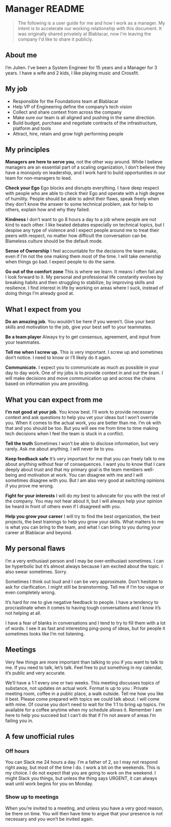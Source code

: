 # Manager README

> The following is a user guide for me and how I work as a manager.
> My intent is to accelerate our working relationship with this document.
> It was originally shared privately at Blablacar, now I'm leaving the company I'd like to share it publicly.

## About me
I’m Julien. I’ve been a System Engineer for 15 years and a Manager for 3 years. I have a wife and 2 kids, I like playing music and Crossfit.

## My job
* Responsible for the Foundations team at Blablacar
* Help VP of Engineering define the company’s tech vision
* Collect and share context from across the company
* Make sure our team is all aligned and pushing in the same direction.
* Build budget, purchase and negotiate contracts  of the infrastructure, platform and tools
* Attract, hire, retain and grow high performing people


## My principles
**Managers are here to serve you**, not the other way around. While I believe managers are an essential part of a scaling organization, I don’t believe they have a monopoly on leadership, and I work hard to build opportunities in our team for non-managers to lead.

**Check your Ego** Ego blocks and disrupts everything. I have deep respect with people who are able to check their Ego and operate with a high degree of humility. People should be able to admit their flaws, speak freely when they don’t know the answer to some technical problem, ask for help to others, explain how and why they failed.

**Kindness** I don’t want to go 8 hours a day to a job where people are not kind to each other.  I like heated debates especially on technical topics, but I despise any type of violence and I expect people around me to treat their peers with respect, no matter how difficult the conversation can be. Blameless culture should be the default mode. 

**Sense of Ownership**  I feel accountable for the decisions the team make, even if I’m not the one making them most of the time. I will take ownership when things go bad. I expect people to do the same.

**Go out of the comfort zone** This is where we learn. It means I often fail and I look forward to it. My personal and professional life constantly evolves by breaking habits and then struggling to stabilize, by improving skills and resilience. I find interest in life by working on areas where I suck, instead of doing things I’m already good at.

## What I expect from you
**Do an amazing job**. You wouldn’t be here if you weren’t. Give your best skills and motivation to the job, give your best self to your teammates.

**Be a team player** Always try to get consensus, agreement, and input from your teammates.

**Tell me when I screw up.** This is very important. I screw up and sometimes don’t notice. I need to know or I’ll likely do it again.

**Communicate.**  I expect you to communicate as much as possible in your day to day work. One of my jobs is to provide context in and out the team. I will make decisions and move communication up and across the chains based on information you are providing.

## What you can expect from me
**I’m not good at your job**. You know best. I’ll work to provide necessary context and ask questions to help you vet your ideas but I won’t override you. When it comes to the actual work, you are better than me. I’m ok with that and you should be too. But you will see me from time to time making tech decisions when I feel the team is stuck in a conflict.

**Tell the truth** Sometimes I won’t be able to disclose information, but very rarely. Ask me about anything. I will never lie to you.

**Keep feedback safe** It’s very important for me that you can freely talk to me about anything without fear of consequences. I want you to know that I care deeply about trust and that my primary goal is the team members well-being and motivation at work.
You can disagree with me and I will sometimes disagree with you. But I am also very good at switching opinions if you prove me wrong.

**Fight for your interests** I will do my best to advocate for you with the rest of the company. You may not hear about it, but I will always help your opinion be heard in front of others even if I disagreed with you.

**Help you grow your career** I will try to find the best organization, the best projects, the best trainings to help you grow your skills. What matters to me is what you can bring to the team, and what I can bring to you during your career at Blablacar and beyond.

## My personal flaws 
I’m a very enthusiast person and I may be over-enthusiast sometimes. I can be hyperbolic but it’s almost always because I am excited about the topic. I also swear sometimes. Sorry.

Sometimes I think out loud and I can be very approximate. Don’t hesitate to ask for clarification. I might still be brainstorming. Tell me if I’m too vague or even completely wrong.

It’s hard for me to give negative feedback to people. I have a tendency to procrastinate when it comes to having tough conversations and I know it’s not helping at all. 

I have a fear of blanks in conversations and I tend to try to fill them with a lot of words. I see it as fast  and interesting ping-pong of ideas, but for people it sometimes looks like I’m not listening.

## Meetings
Very few things are more important than talking to you if you want to talk to me. If you need to talk, let’s talk. Feel free to put something in my calendar, it’s public and very accurate.

We’ll have a 1:1 every one or two weeks. This meeting discusses topics of substance, not updates on actual work.
Format is up to you : Private meeting room, coffee in a public place, a walk outside. Tell me how you like it best.
Please come prepared with topics we could talk about. I will come with mine.
Of course you don’t need to wait for the 1:1 to bring up topics. I’m available for a coffee anytime when my schedule allows it.
Remember I am here to help you succeed but I can’t do that if I’m not aware of areas I’m failing you in.

## A few unofficial rules
### Off hours
You can Slack me 24 hours a day. I’m a father of 2, so I may not respond right away, but most of the time I do. 
I work a bit on the weekends. This is my choice. I do not expect that you are going to work on the weekend. I might Slack you things, but unless the thing says URGENT, it can always wait until work begins for you on Monday.

### Show up to meetings 
When you’re invited to a meeting, and unless you have a very good reason, be there on time. You will then have time to argue that your presence is not necessary and you won’t be invited again.

